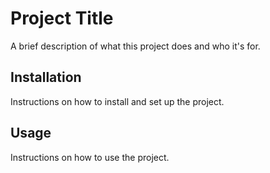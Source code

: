 # Project Title

A brief description of what this project does and who it's for.

## Installation

Instructions on how to install and set up the project.

## Usage

Instructions on how to use the project.
